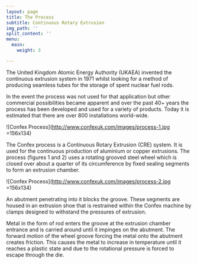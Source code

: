 ```yaml
---
layout: page
title: The Process
subtitle: Continuous Rotary Extrusion
img_path: ''
split_content: ''
menu:
  main:
    weight: 3

---
```

The United Kingdom Atomic Energy Authority (UKAEA) invented the continuous extrusion system in 1971 whilst looking for a method of producing seamless tubes for the storage of spent nuclear fuel rods.

In the event the process was not used for that application but other commercial possibilities became apparent and over the past 40+ years the process has been developed and used for a variety of products. Today it is estimated that there are over 800 installations world-wide.

![Confex Process](http://www.confexuk.com/images/process-1.jpg =156x134)

The Confex process is a Continuous Rotary Extrusion (CRE) system. It is used for the continuous production of aluminium or copper extrusions. The process (figures 1 and 2) uses a rotating grooved steel wheel which is closed over about a quarter of its circumference by fixed sealing segments to form an extrusion chamber.

![Confex Process](http://www.confexuk.com/images/process-2.jpg =156x134)

An abutment penetrating into it blocks the groove. These segments are housed in an extrusion shoe that is restrained within the Confex machine by clamps designed to withstand the pressures of extrusion.

Metal in the form of rod enters the groove at the extrusion chamber entrance and is carried around until it impinges on the abutment. The forward motion of the wheel groove forcing the metal onto the abutment creates friction. This causes the metal to increase in temperature until it reaches a plastic state and due to the rotational pressure is forced to escape through the die.